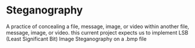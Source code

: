 # Steganography
A practice of concealing a file, message, image, or video within another file, message, image, or video. this current project expects us to implement LSB (Least Significant Bit) Image Steganography on a .bmp file
